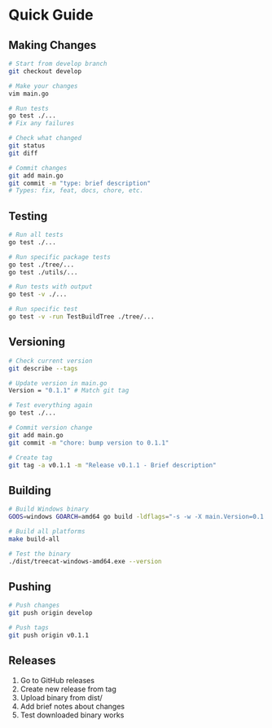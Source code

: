 # Quick Guide

## Making Changes

```bash
# Start from develop branch
git checkout develop

# Make your changes
vim main.go

# Run tests
go test ./...
# Fix any failures

# Check what changed
git status
git diff

# Commit changes
git add main.go
git commit -m "type: brief description"
# Types: fix, feat, docs, chore, etc.
```

## Testing

```bash
# Run all tests
go test ./...

# Run specific package tests
go test ./tree/...
go test ./utils/...

# Run tests with output
go test -v ./...

# Run specific test
go test -v -run TestBuildTree ./tree/...
```

## Versioning

```bash
# Check current version
git describe --tags

# Update version in main.go
Version = "0.1.1" # Match git tag

# Test everything again
go test ./...

# Commit version change
git add main.go
git commit -m "chore: bump version to 0.1.1"

# Create tag
git tag -a v0.1.1 -m "Release v0.1.1 - Brief description"
```

## Building

```bash
# Build Windows binary
GOOS=windows GOARCH=amd64 go build -ldflags="-s -w -X main.Version=0.1.1" -trimpath -o dist/treecat-windows-amd64.exe

# Build all platforms
make build-all

# Test the binary
./dist/treecat-windows-amd64.exe --version
```

## Pushing

```bash
# Push changes
git push origin develop

# Push tags
git push origin v0.1.1
```

## Releases

1. Go to GitHub releases
2. Create new release from tag
3. Upload binary from dist/
4. Add brief notes about changes
5. Test downloaded binary works

